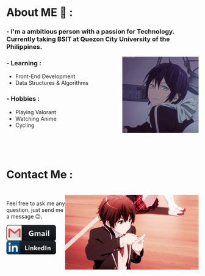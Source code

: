 
# About ME 💬 :

### - I'm a ambitious person with a passion for Technology. Currently taking BSIT  at Quezon City University of the Philippines.

<img hight="200" width="200" alt="GIF" align="right" src="https://github.com/benipayoj/Introduction/blob/main/assets/13626.gif">

### - Learning :
-  Front-End Development
-  Data Structures & Algorithms

### - Hobbies : 
-  Playing Valorant
-  Watching Anime
-  Cycling

</br>
</br>
</br>


# Contact Me :

<p>
 </br>


<img hight="220" width="350" align="right" alt="GIF" src="https://github.com/benipayoj/Introduction/blob/main/assets/35467.gif">


Feel free to ask me any question, just send me a message 😉.

<a href="mailto:jbeni.tech@gmail.com">
 <img align="left" alt="Gmail" width="130" hight="100" src="https://github.com/benipayoj/Introduction/blob/main/assets/icons/gmail.png" />
</a>
<a href="https://ph.linkedin.com/in/joseph-benipayo-8b339b1a6">
  <img align="left" alt="Linkedin" width="130" hight="100" src="https://github.com/benipayoj/Introduction/blob/main/assets/icons/linkedin.png" />
</br>
</br>
</br>
</a>
 </p>
 





